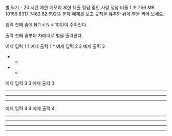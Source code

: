 별 찍기 - 20
시간 제한	메모리 제한	제출	정답	맞힌 사람	정답 비율
1 초	256 MB	10166	8317	7482	82.692%
문제
예제를 보고 규칙을 유추한 뒤에 별을 찍어 보세요.

입력
첫째 줄에 N(1 ≤ N ≤ 100)이 주어진다.

출력
첫째 줄부터 차례대로 별을 출력한다.

예제 입력 1 
1
예제 출력 1 
*
예제 입력 2 
2
예제 출력 2 
* *
 * *
예제 입력 3 
3
예제 출력 3 
* * *
 * * *
* * *
예제 입력 4 
4
예제 출력 4 
* * * *
 * * * *
* * * *
 * * * *